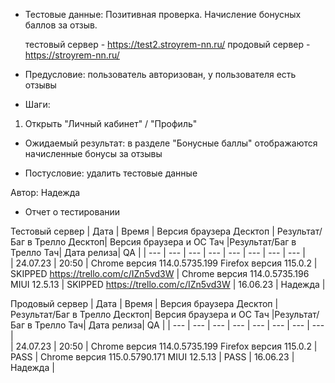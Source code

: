 * Тестовые данные: Позитивная проверка. Начисление бонусных баллов за отзыв.

	тестовый сервер - https://test2.stroyrem-nn.ru/   продовый сервер - https://stroyrem-nn.ru/

* Предусловие: пользователь авторизован, у пользователя есть отзывы

* Шаги:
1.	Открыть "Личный кабинет" / "Профиль"

* Ожидаемый результат: в разделе "Бонусные баллы" отображаются начисленные бонусы за отзывы

* Постусловие: удалить тестовые данные

Автор: Надежда

* Отчет о тестировании
  
Тестовый сервер
| Дата | Время | Версия браузера Десктоп | Результат/Баг в Трелло Десктоп|  Версия браузера и ОС Тач |Результат/Баг в Трелло Тач| Дата релиза| QA  |
| --- | --- | --- | --- |  --- | --- | --- | --- |   
| 24.07.23 | 20:50 | Chrome версия 114.0.5735.199 Firefox версия 115.0.2 | SKIPPED https://trello.com/c/IZn5vd3W | Chrome версия 114.0.5735.196 MIUI 12.5.13 | SKIPPED https://trello.com/c/IZn5vd3W | 16.06.23 | Надежда |  

Продовый сервер
| Дата | Время | Версия браузера Десктоп | Результат/Баг в Трелло Десктоп|  Версия браузера и ОС Тач |Результат/Баг в Трелло Тач| Дата релиза| QA |
| --- | --- | --- | --- |  --- | --- | --- | --- |   
| 24.07.23 | 20:50 | Chrome версия 114.0.5735.199 Firefox версия 115.0.2 | PASS | Chrome версия 115.0.5790.171 MIUI 12.5.13 | PASS | 16.06.23 | Надежда |
 